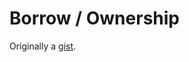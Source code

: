 # Borrow / Ownership

Originally a [gist](https://gist.github.com/tyqualters/282d335b27cdd2b5758e2b066ee4a589).

